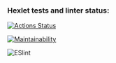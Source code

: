 ### Hexlet tests and linter status:
[![Actions Status](https://github.com/Guryanov-Maksim/frontend-project-lvl1/workflows/hexlet-check/badge.svg)](https://github.com/Guryanov-Maksim/frontend-project-lvl1/actions)

[![Maintainability](https://api.codeclimate.com/v1/badges/a99a88d28ad37a79dbf6/maintainability)](https://codeclimate.com/github/codeclimate/codeclimate/maintainability)

![ESlint](https://github.com/Guryanov-Maksim/frontend-project-lvl1/workflows/ESlint/badge.svg)
